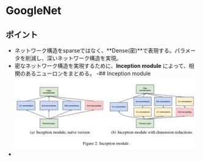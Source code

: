 # GoogleNet
## ポイント
- ネットワーク構造をsparseではなく、**Dense(密)**で表現する。パラメータを削減し、深いネットワーク構造を実現。
- 密なネットワーク構造を実現するために、**Inception module** によって、相関のあるニューロンをまとめる。
-## Inception module
<img alt="Inception Module" src="./image/Inception_module.png"></img>
- 
